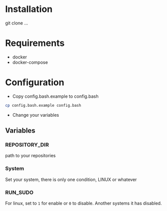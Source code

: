 # Installation

git clone ...

# Requirements

- docker
- docker-compose

# Configuration

- Copy config.bash.example to config.bash

```bash
cp config.bash.example config.bash
```

- Change your variables


## Variables

### REPOSITORY_DIR
path to your repositories

### System
Set your system, there is only one condition, LINUX or whatever

### RUN_SUDO
For linux, set to `1` for enable or `0` to disable.
Another systems it has disabled.
